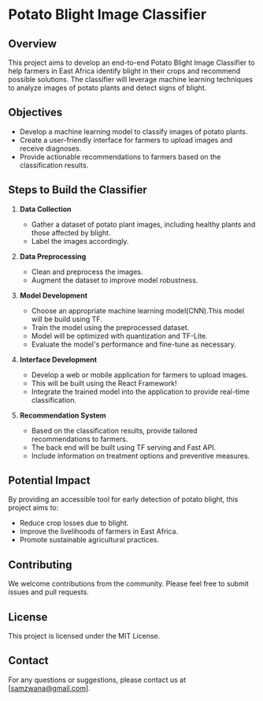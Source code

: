 # Potato Blight Image Classifier

## Overview
This project aims to develop an end-to-end Potato Blight Image Classifier to help farmers in East Africa identify blight in their crops and recommend possible solutions. The classifier will leverage machine learning techniques to analyze images of potato plants and detect signs of blight.

## Objectives
- Develop a machine learning model to classify images of potato plants.
- Create a user-friendly interface for farmers to upload images and receive diagnoses.
- Provide actionable recommendations to farmers based on the classification results.

## Steps to Build the Classifier

1. **Data Collection**
    - Gather a dataset of potato plant images, including healthy plants and those affected by blight.
    - Label the images accordingly.

2. **Data Preprocessing**
    - Clean and preprocess the images.
    - Augment the dataset to improve model robustness.

3. **Model Development**
    - Choose an appropriate machine learning model(CNN).This model will be build using TF.
    - Train the model using the preprocessed dataset.
    - Model will be optimized with quantization and TF-Lite.
    - Evaluate the model's performance and fine-tune as necessary.

4. **Interface Development**
    - Develop a web or mobile application for farmers to upload images.
    - This will be built using the React Framework!
    - Integrate the trained model into the application to provide real-time classification.

5. **Recommendation System**
    - Based on the classification results, provide tailored recommendations to farmers.
    - The back end will be built using TF serving and Fast API.
    - Include information on treatment options and preventive measures.

## Potential Impact
By providing an accessible tool for early detection of potato blight, this project aims to:
- Reduce crop losses due to blight.
- Improve the livelihoods of farmers in East Africa.
- Promote sustainable agricultural practices.

## Contributing
We welcome contributions from the community. Please feel free to submit issues and pull requests.

## License
This project is licensed under the MIT License.

## Contact
For any questions or suggestions, please contact us at [samzwana@gmail.com].
